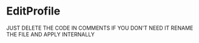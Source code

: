 # EditProfile
JUST DELETE THE CODE IN COMMENTS IF YOU DON'T NEED IT
RENAME THE FILE AND APPLY INTERNALLY
